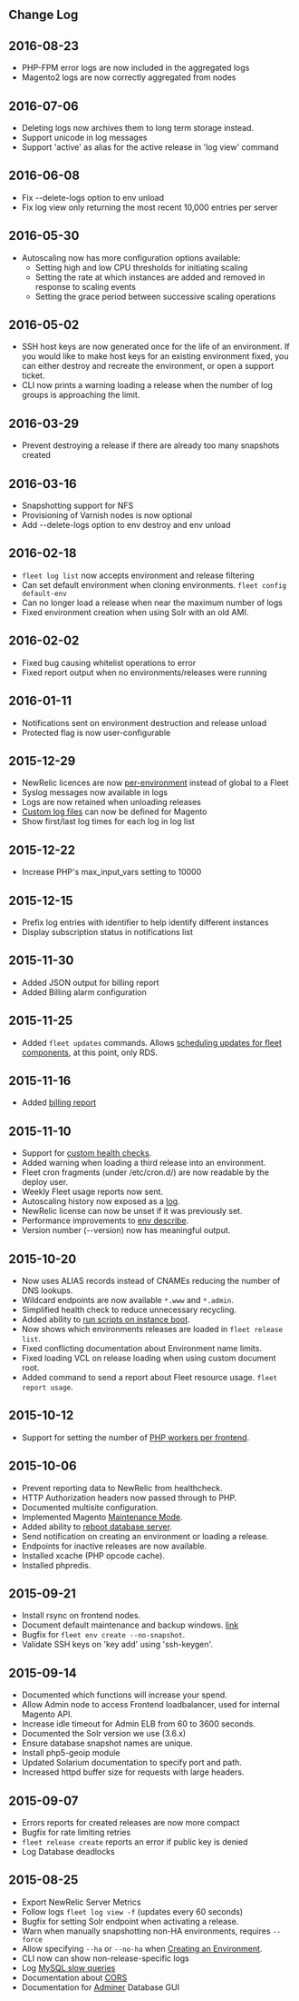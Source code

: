Change Log
----------

2016-08-23
----------
* PHP-FPM error logs are now included in the aggregated logs
* Magento2 logs are now correctly aggregated from nodes

2016-07-06
----------
* Deleting logs now archives them to long term storage instead.
* Support unicode in log messages
* Support 'active' as alias for the active release in 'log view' command

2016-06-08
----------
* Fix --delete-logs option to env unload
* Fix log view only returning the most recent 10,000 entries per server

2016-05-30
----------
* Autoscaling now has more configuration options available:
  * Setting high and low CPU thresholds for initiating scaling
  * Setting the rate at which instances are added and removed in response to scaling events
  * Setting the grace period between successive scaling operations

2016-05-02
----------
* SSH host keys are now generated once for the life of an environment. If you would like to make host keys for an existing environment fixed, you can either destroy and recreate the environment, or open a support ticket.
* CLI now prints a warning loading a release when the number of log groups is approaching the limit.

2016-03-29
----------
* Prevent destroying a release if there are already too many snapshots created

2016-03-16
---------
* Snapshotting support for NFS
* Provisioning of Varnish nodes is now optional
* Add --delete-logs option to env destroy and env unload

2016-02-18
----------
* `fleet log list` now accepts environment and release filtering
* Can set default environment when cloning environments. `fleet config default-env`
* Can no longer load a release when near the maximum number of logs
* Fixed environment creation when using Solr with an old AMI.

2016-02-02
----------
* Fixed bug causing whitelist operations to error
* Fixed report output when no environments/releases were running

2016-01-11
----------
* Notifications sent on environment destruction and release unload
* Protected flag is now user-configurable

2015-12-29
----------
* NewRelic licences are now [per-environment](/how-to/manage-environments/#set-up-new-relic-integration) instead of global to a Fleet
* Syslog messages now available in logs
* Logs are now retained when unloading releases
* [Custom log files](/configuring-magento-for-fleet/logging/) can now be defined for Magento
* Show first/last log times for each log in log list

2015-12-22
----------

* Increase PHP's max_input_vars setting to 10000

2015-12-15
----------

* Prefix log entries with identifier to help identify different instances
* Display subscription status in notifications list

2015-11-30
----------

* Added JSON output for billing report
* Added Billing alarm configuration

2015-11-25
----------

* Added `fleet updates` commands. Allows [scheduling updates for fleet components](how-to/updates/), at this point, only RDS.

2015-11-16
----------

* Added [billing report](how-to/access-reports/#viewing-current-billing-estimate)

2015-11-10
----------

* Support for [custom health checks](configuring-magento-for-fleet/health-check/).
* Added warning when loading a third release into an environment.
* Fleet cron fragments (under /etc/cron.d/) are now readable by the deploy user.
* Weekly Fleet usage reports now sent.
* Autoscaling history now exposed as a [log](how-to/manage-logs/).
* NewRelic license can now be unset if it was previously set.
* Performance improvements to [env describe](how-to/manage-environments/#describing-an-environment).
* Version number (--version) now has meaningful output.

2015-10-20
----------

* Now uses ALIAS records instead of CNAMEs reducing the number of DNS lookups.
* Wildcard endpoints are now available `*.www` and `*.admin`.
* Simplified health check to reduce unnecessary recycling.
* Added ability to [run scripts on instance boot](configuring-magento-for-fleet/customisation/#running-scripts-on-instance-boot).
* Now shows which environments releases are loaded in `fleet release list`.
* Fixed conflicting documentation about Environment name limits.
* Fixed loading VCL on release loading when using custom document root.
* Added command to send a report about Fleet resource usage. `fleet report usage`.

2015-10-12
----------

* Support for setting the number of [PHP workers per frontend](how-to/manage-environments/#set-worker-counts-per-instance).

2015-10-06
----------

* Prevent reporting data to NewRelic from healthcheck.
* HTTP Authorization headers now passed through to PHP.
* Documented multisite configuration.
* Implemented Magento [Maintenance Mode](how-to/manage-environments/#enabling-and-disabling-maintenance-mode-for-an-environment).
* Added ability to [reboot database server](how-to/manage-databases/#rebooting-a-database).
* Send notification on creating an environment or loading a release.
* Endpoints for inactive releases are now available.
* Installed xcache (PHP opcode cache).
* Installed phpredis.

2015-09-21
----------

* Install rsync on frontend nodes.
* Document default maintenance and backup windows. [link](faq/updates-and-maintenance)
* Bugfix for `fleet env create --no-snapshot`.
* Validate SSH keys on 'key add' using 'ssh-keygen'.

2015-09-14
----------

* Documented which functions will increase your spend.
* Allow Admin node to access Frontend loadbalancer, used for internal Magento API.
* Increase idle timeout for Admin ELB from 60 to 3600 seconds.
* Documented the Solr version we use (3.6.x)
* Ensure database snapshot names are unique.
* Install php5-geoip module
* Updated Solarium documentation to specify port and path.
* Increased httpd buffer size for requests with large headers.

2015-09-07
----------

* Errors reports for created releases are now more compact
* Bugfix for rate limiting retries
* `fleet release create` reports an error if public key is denied
* Log Database deadlocks

2015-08-25
----------

 * Export NewRelic Server Metrics
 * Follow logs `fleet log view -f` (updates every 60 seconds)
 * Bugfix for setting Solr endpoint when activating a release.
 * Warn when manually snapshotting non-HA environments, requires `--force`
 * Allow specifying `--ha` or `--no-ha` when [Creating an Environment](how-to/manage-environments/#creating-a-new-environment).
 * CLI now can show non-release-specific logs
 * Log [MySQL slow queries](troubleshooting/database/#database-performance)
 * Documentation about [CORS](faq/cors/)
 * Documentation for [Adminer](how-to/manage-databases/) Database GUI
